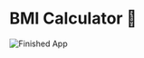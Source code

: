 

# BMI Calculator 💪



![Finished App](https://github.com/londonappbrewery/Images/blob/master/bmi-calc-demo.gif)

